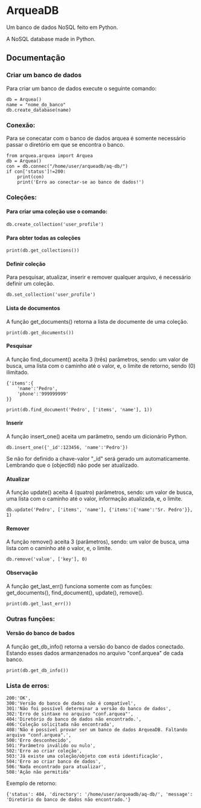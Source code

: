 # ArqueaDB
Um banco de dados NoSQL feito em Python.

A NoSQL database made in Python.

## Documentação

### Criar um banco de dados
Para criar um banco de dados execute o seguinte comando:

    db = Arquea()
    name = "nome_do_banco"
    db.create_database(name)

### Conexão:
Para se conecatar com o banco de dados arquea é somente necessário passar o diretório em que se encontra o banco.

    from arquea.arquea import Arquea
    db = Arquea()
    con = db.connec("/home/user/arqueadb/aq-db/")
    if con['status']!=200:
        print(con)
        print('Erro ao conectar-se ao banco de dados!')

### Coleções:
#### Para criar uma coleção use o comando:

    db.create_collection('user_profile')

#### Para obter todas as coleções

    print(db.get_collections())

#### Definir coleção
Para pesquisar, atualizar, inserir e remover qualquer arquivo, é necessário definir um coleção.

    db.set_collection('user_profile')

#### Lista de documentos
A função get_documents() retorna a lista de documente de uma coleção.

    print(db.get_documents())

#### Pesquisar
A função find_document() aceita 3 (três) parâmetros, sendo: um valor de busca, uma lista com o caminho até o valor, e, o limite de retorno, sendo (0) ilimitado.

    {'items':{
        'name':'Pedro',
        'phone':'999999999'
    }}

    print(db.find_document('Pedro', ['items', 'name'], 1))

#### Inserir
A função insert_one() aceita um parâmetro, sendo um dicionário Python.

    db.insert_one({'_id':123456, 'name':'Pedro'})

Se não for definido a chave-valor "_id" será gerado um automaticamente. Lembrando que o (objectId) não pode ser atualizado.

#### Atualizar
A função update() aceita 4 (quatro) parâmetros, sendo: um valor de busca, uma lista com o caminho até o valor, informação atualizada, e, o limite.

    db.update('Pedro', ['items', 'name'], {'items':{'name':'Sr. Pedro'}}, 1)

#### Remover
A função remove() aceita 3 (parâmetros), sendo: um valor de busca, uma lista com o caminho até o valor, e, o limite.

    db.remove('value', ['key'], 0)

#### Observação
A função get_last_err() funciona somente com as funções: get_documents(), find_document(), update(), remove().

    print(db.get_last_err())

### Outras funções:

#### Versão do banco de bados
A função get_db_info() retorna a versão do banco de dados conectado. Estando esses dados armanzenados no arquivo "conf.arquea" de cada banco.

    print(db.get_db_info())

### Lista de erros:

    200:'OK',
    300:'Versão do banco de dados não é compatível',
    301:'Não foi possível determinar a versão do banco de dados',
    302:'Erro de sintaxe no arquivo "conf.arquea"',
    404:'Diretório do banco de dados não encontrado.',
    406:'Coleção solicitada não encontrada',
    408:'Não é possível provar ser um banco de dados ArqueaDB. Faltando arquivo "conf.arquea".',
    500:'Erro desconhecido',
    501:'Parâmetro inválido ou nulo',
    502:'Erro ao criar coleção',
    503:'Já existe uma coleção/objeto com está identificação',
    504:'Erro ao criar banco de dados',
    506:'Nada encontrado para atualizar',
    508:'Ação não permitida'

Exemplo de retorno:

    {'status': 404, 'directory': '/home/user/arqueadb/aq-db/', 'message': 'Diretório do banco de dados não encontrado.'}
